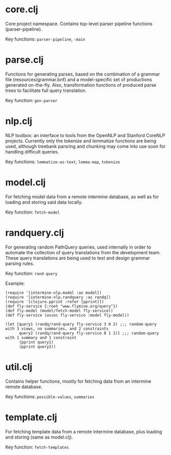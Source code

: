 # core.clj
Core project namespace. Contains top-level parser pipeline functions (parser-pipeline).

Key functions: `parser-pipeline`, `-main`

# parse.clj
Functions for generating parses, based on the combination of a grammar file (resources/grammar.bnf)
and a model-specific set of productions generated on-the-fly. Also, transformation functions of
produced parse trees to facilitate full query translation.

Key function: `gen-parser`

# nlp.clj
NLP toolbox: an interface to tools from the OpenNLP and Stanford CoreNLP projects. Currently
only the tokenize and lemmatize functions are being used, although treebank parsring and chunking
may come into use soon for handling difficult queries.

Key functions: `lemmatize-as-text`, `lemma-map`, `tokenize`

# model.clj
For fetching model data from a remote intermine database, as well as for loading and storing said
data locally.

Key function: `fetch-model`

# randquery.clj
For generating random PathQuery queries, used internally in order to automate the collection of
query translations from the development team. These query translations are being used to test and
design grammar parsing rules.

Key function: `rand-query`

Example:
```
(require '[intermine-nlp.model :as model])
(require '[intermine-nlp.randquery :as randq])
(require '[clojure.pprint :refer [pprint]])
(def fly-service {:root "www.flymine.org/query"})
(def fly-model (model/fetch-model fly-service))
(def fly-service (assoc fly-service :model fly-model))

(let [query1 (randq/rand-query fly-service 3 0 2) ;;; random-query with 3 views, no summaries, and 2 constraints
      query2 (randq/rand-query fly-service 0 1 1)] ;;; random-query with 1 summary and 1 constraint
      (pprint query1)
      (pprint query2))
```

# util.clj
Contains helper functions, mostly for fetching data from an intermine remote database.

Key functions: `possible-values`, `summaries`

# template.clj
For fetching template data from a remote intermine database, plus loading and storing (same as model.clj).

Key function: `fetch-templates`
